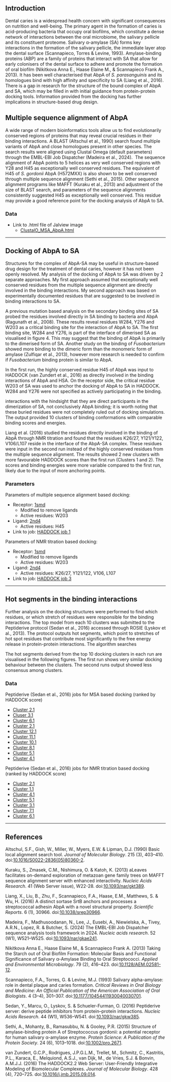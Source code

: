 ## Introduction

Dental caries is a widespread health concern with significant consequences on nutrition and well-being. The primary agent in the formation of caries is acid-producing bacteria that occupy oral biofilms, which constitute a dense network of interactions between the oral microbiome, the salivary pellicle and its constituent proteome. Salivary α-amylase (SA) forms key interactions in the formation of the salivary pellicle, the immediate layer atop the dental surface (Scannapieco, Torres & Levine, 1993). Amylase-binding proteins (ABP) are a family of proteins that interact with SA that allow for early colonisers of the dental surface to adhere and promote the formation of oral biofilm (Nikitkova Anna E., Haase Elaine M., & Scannapieco Frank A., 2013). It has been well characterised that AbpA of _S. parasanguinis_ and its homologues bind with high affinity and specificity to SA (Liang et al., 2016). There is a gap in research for the structure of the bound complex of AbpA and SA, which may be filled in with initial guidance from protein-protein docking tools. Information provided from the docking has further implications in structure-based drug design.
## Multiple sequence alignment of AbpA

A wide range of modern bioinformatics tools allow us to find evolutionarily conserved regions of proteins that may reveal crucial residues in their binding interactions. A BLAST (Altschul et al., 1990) search found multiple variants of AbpA and close homologues present in other species. The search results were aligned using Clustal Omega (default parameters) through the EMBL-EBI Job Dispatcher (Madeira et al., 2024).  The sequence alignment of AbpA points to 5 helices as very well conserved regions with Y28 and H45 as exceptionally well conserved residues. The equivalent of H45 of _S. gordonii_ AbpA (H572MXX) is also shown to be well conserved through multiple sequence alignment (Sethi et al., 2015). Other sequence alignment programs like MAFFT (Kuraku et al., 2013) and adjustment of the size of BLAST search, and parameters of the sequence alignments consistently suggested H45 as exceptionally well conserved. This residue may provide a good reference point for the docking analysis of AbpA to SA.

### Data

- Link to .html file of Jalview image
	- [ClustalO_MSA_AbpA.html](multiple_sequence_alignment/ClustalO_MSA_AbpA.html)

---
## Docking of AbpA to SA

Structures for the complex of AbpA-SA may be useful in structure-based drug design for the treatment of dental caries, however it has not been openly resolved. My analysis of the docking of AbpA to SA was driven by 2 separate approaches. My first approach assumed that exceptionally well conserved residues from the multiple sequence alignment are directly involved in the binding interactions. My second approach was based on experimentally documented residues that are suggested to be involved in binding interactions to SA.

A previous mutation based analysis on the secondary binding sites of SA probed the residues involved directly in SA binding to bacteria and AbpA (Ragunath et al., 2008). These results reveal residues W284, Y276 and W203 as a critical binding site for the interaction of AbpA to SA. The first binding site, W284 and Y276, is part of the interface of dimerised SA as visualised in figure 4. This may suggest that the binding of AbpA is primarily to the dimerised form of SA. Another study on the binding of _Fusobacterium_ showed more binding to the dimeric form than the monomeric form of amylase (Zulfiqar et al., 2013), however more research is needed to confirm if _Fusobacterium_ binding protein is similar to AbpA.

In the first run, the highly conserved residue H45 of AbpA was input to HADDOCK (van Zundert et al., 2016) as directly involved in the binding interactions of AbpA and HSA. On the receptor side, the critical residue W203 of SA was used to anchor the docking of AbpA to SA in HADDOCK. W284 and Y276 were not specified as actively participating in the binding.

interactions with the hindsight that they are direct participants in the dimerization of SA, not conclusively AbpA binding; it is worth noting that these buried residues were not completely ruled out of docking simulations. The output provided 10 clusters of binding conformations with comparable binding scores and energies.

Liang et al. (2016) studied the residues directly involved in the binding of AbpA through NMR titration and found that the residues K26/27, Y121/Y122, V106/L107 reside in the interface of the AbpA-SA complex. These residues were input in the second run instead of the highly conserved residues from the multiple sequence alignment. The results showed 2 new clusters with more favourable HADDOCK scores than the first run (Clusters 1 and 2). The scores and binding energies were more variable compared to the first run, likely due to the input of more anchoring points.

### Parameters

Parameters of multiple sequence alignment based docking:
- Receptor: [1smd](HADDOCK_docking/1smd_ligands_removed.pdb)
	- Modified to remove ligands
	- Active residues: W203
- Ligand: [2nd4](HADDOCK_docking/2nd4.pdb)
	- Active residues: H45
- Link to job: [HADDOCK job 1](https://rascar.science.uu.nl/haddock2.4/result/6983437677/402746-HSA-ABP)

Parameters of NMR titration based docking:
- Receptor: [1smd](HADDOCK_docking/1smd_ligands_removed.pdb)
	- Modified to remove ligands
	- Active residues: W203
- Ligand: [2nd4](HADDOCK_docking/2nd4.pdb)
	- Active residues: K26/27, Y121/122, V106, L107
- Link to job: [HADDOCK job 3](https://rascar.science.uu.nl/haddock2.4/result/6983437677/403219-HSA_ABP3)
--- 
## Hot segments in the binding interactions

Further analysis on the docking structures were performed to find which residues, or which stretch of residues were responsible for the binding interactions. The top model from each 10 clusters was submitted to the Peptiderive protocol (Sedan et al., 2016) accessed through ROSIE (Lyskov et al., 2013). The protocol outputs hot segments, which point to stretches of hot spot residues that contribute most significantly to the free energy release in protein-protein interactions. The algorithm searches

The hot segments derived from the top 10 docking clusters in each run are visualised in the following figures. The first run shows very similar docking behaviour between the clusters. The second runs output showed less consensus among clusters.

### Data

Peptiderive (Sedan et al., 2016) jobs for MSA based docking (ranked by HADDOCK score)
- [Cluster 2.1](https://rosie.rosettacommons.org/peptiderive/viewjob/121944)
- [Cluser 3.1](https://rosie.rosettacommons.org/peptiderive/viewjob/121945)
- [Cluster 6.1](https://rosie.rosettacommons.org/peptiderive/viewjob/121946)
- [Cluster 2.1](https://rosie.rosettacommons.org/peptiderive/viewjob/121947)
- [Cluster 12.1](https://rosie.rosettacommons.org/peptiderive/viewjob/121948)
- [Cluster 11.1](https://rosie.rosettacommons.org/peptiderive/viewjob/121949)
- [Cluster 10.1](https://rosie.rosettacommons.org/peptiderive/viewjob/121950)
- [Cluster 8.1](https://rosie.rosettacommons.org/peptiderive/viewjob/121951)
- [Cluster 5.1](https://rosie.rosettacommons.org/peptiderive/viewjob/121952)
- [Cluster 4.1](https://rosie.rosettacommons.org/peptiderive/viewjob/121953)

Peptiderive (Sedan et al., 2016) jobs for NMR titration based docking (ranked by HADDOCK score)
- [Cluster 2.1](https://rosie.rosettacommons.org/viewjob/122006)
- [Cluster 1.1](https://rosie.rosettacommons.org/viewjob/122005)
- [Cluster 4.1](https://rosie.rosettacommons.org/viewjob/122008)
- [Cluster 5.1](https://rosie.rosettacommons.org/viewjob/122009)
- [Cluster 3.1](https://rosie.rosettacommons.org/viewjob/122007)
- [Cluster 7.1](https://rosie.rosettacommons.org/viewjob/122011)
- [Cluster 6.1](https://rosie.rosettacommons.org/viewjob/122010)

---
## References

Altschul, S.F., Gish, W., Miller, W., Myers, E.W. & Lipman, D.J. (1990) Basic local alignment search tool. _Journal of Molecular Biology_. 215 (3), 403–410. doi:[10.1016/S0022-2836(05)80360-2](https://doi.org/10.1016/S0022-2836(05)80360-2).

Kuraku, S., Zmasek, C.M., Nishimura, O. & Katoh, K. (2013) aLeaves facilitates on-demand exploration of metazoan gene family trees on MAFFT sequence alignment server with enhanced interactivity. _Nucleic Acids Research_. 41 (Web Server issue), W22-28. doi:[10.1093/nar/gkt389](https://doi.org/10.1093/nar/gkt389).

Liang, X., Liu, B., Zhu, F., Scannapieco, F.A., Haase, E.M., Matthews, S. & Wu, H. (2016) A distinct sortase SrtB anchors and processes a streptococcal adhesin AbpA with a novel structural property. _Scientific Reports_. 6 (1), 30966. doi:[10.1038/srep30966](https://doi.org/10.1038/srep30966).

Madeira, F., Madhusoodanan, N., Lee, J., Eusebi, A., Niewielska, A., Tivey, A.R.N., Lopez, R. & Butcher, S. (2024) The EMBL-EBI Job Dispatcher sequence analysis tools framework in 2024. _Nucleic acids research_. 52 (W1), W521–W525. doi:[10.1093/nar/gkae241](https://doi.org/10.1093/nar/gkae241).

Nikitkova Anna E., Haase Elaine M., & Scannapieco Frank A. (2013) Taking the Starch out of Oral Biofilm Formation: Molecular Basis and Functional Significance of Salivary α-Amylase Binding to Oral Streptococci. _Applied and Environmental Microbiology_. 79 (2), 416–423. doi:[10.1128/AEM.02581-12](https://doi.org/10.1128/AEM.02581-12).

Scannapieco, F.A., Torres, G. & Levine, M.J. (1993) Salivary alpha-amylase: role in dental plaque and caries formation. _Critical Reviews in Oral Biology and Medicine: An Official Publication of the American Association of Oral Biologists_. 4 (3–4), 301–307. doi:[10.1177/10454411930040030701](https://doi.org/10.1177/10454411930040030701).

Sedan, Y., Marcu, O., Lyskov, S. & Schueler-Furman, O. (2016) Peptiderive server: derive peptide inhibitors from protein–protein interactions. _Nucleic Acids Research_. 44 (W1), W536–W541. doi:[10.1093/nar/gkw385](https://doi.org/10.1093/nar/gkw385).

Sethi, A., Mohanty, B., Ramasubbu, N. & Gooley, P.R. (2015) Structure of amylase-binding protein A of Streptococcus gordonii: a potential receptor for human salivary α-amylase enzyme. _Protein Science: A Publication of the Protein Society_. 24 (6), 1013–1018. doi:[10.1002/pro.2671](https://doi.org/10.1002/pro.2671).

van Zundert, G.C.P., Rodrigues, J.P.G.L.M., Trellet, M., Schmitz, C., Kastritis, P.L., Karaca, E., Melquiond, A.S.J., van Dijk, M., de Vries, S.J. & Bonvin, A.M.J.J. (2016) The HADDOCK2.2 Web Server: User-Friendly Integrative Modeling of Biomolecular Complexes. _Journal of Molecular Biology_. 428 (4), 720–725. doi:[10.1016/j.jmb.2015.09.014](https://doi.org/10.1016/j.jmb.2015.09.014).

